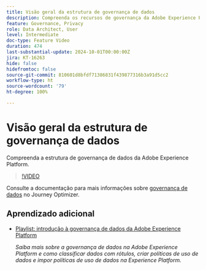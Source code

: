 ```yaml
---
title: Visão geral da estrutura de governança de dados
description: Compreenda os recursos de governança da Adobe Experience Platform.
feature: Governance, Privacy
role: Data Architect, User
level: Intermediate
doc-type: Feature Video
duration: 474
last-substantial-update: 2024-10-01T00:00:00Z
jira: KT-16263
hide: false
hidefromtoc: false
source-git-commit: 810601d8bfdf71386831f439877316b3a91d5cc2
workflow-type: ht
source-wordcount: '79'
ht-degree: 100%

---
```



# Visão geral da estrutura de governança de dados

Compreenda a estrutura de governança de dados da Adobe Experience Platform.

>[!VIDEO](https://video.tv.adobe.com/v/32683/?learn=on&captions=por_br)

Consulte a documentação para mais informações sobre [governança de dados](https://experienceleague.adobe.com/pt-br/docs/journey-optimizer/using/privacy/action-privacy-restricted) no Journey Optimizer.

## Aprendizado adicional

* [Playlist: introdução à governança de dados da Adobe Experience Platform](https://experienceleague.adobe.com/pt-br/playlists/experience-platform-get-started-with-data-governance)

  *Saiba mais sobre a governança de dados na Adobe Experience Platform e como classificar dados com rótulos, criar políticas de uso de dados e impor políticas de uso de dados na Experience Platform.*
